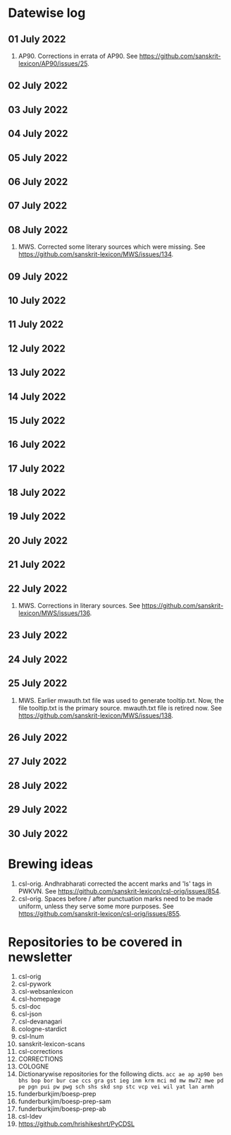 # Datewise log

## 01 July 2022

1. AP90. Corrections in errata of AP90. See https://github.com/sanskrit-lexicon/AP90/issues/25.

## 02 July 2022

## 03 July 2022

## 04 July 2022

## 05 July 2022

## 06 July 2022

## 07 July 2022

## 08 July 2022

1. MWS. Corrected some literary sources which were missing. See https://github.com/sanskrit-lexicon/MWS/issues/134.

## 09 July 2022

## 10 July 2022

## 11 July 2022

## 12 July 2022

## 13 July 2022

## 14 July 2022

## 15 July 2022

## 16 July 2022

## 17 July 2022

## 18 July 2022

## 19 July 2022

## 20 July 2022

## 21 July 2022

## 22 July 2022

1. MWS. Corrections in literary sources. See https://github.com/sanskrit-lexicon/MWS/issues/136.

## 23 July 2022

## 24 July 2022

## 25 July 2022

1. MWS. Earlier mwauth.txt file was used to generate tooltip.txt. Now, the file tooltip.txt is the primary source. mwauth.txt file is retired now. See https://github.com/sanskrit-lexicon/MWS/issues/138.

## 26 July 2022

## 27 July 2022

## 28 July 2022

## 29 July 2022

## 30 July 2022


# Brewing ideas

1. csl-orig. Andhrabharati corrected the accent marks and 'ls' tags in PWKVN. See https://github.com/sanskrit-lexicon/csl-orig/issues/854.
2. csl-orig. Spaces before / after punctuation marks need to be made uniform, unless they serve some more purposes. See https://github.com/sanskrit-lexicon/csl-orig/issues/855.

# Repositories to be covered in newsletter

1. csl-orig
2. csl-pywork
3. csl-websanlexicon
4. csl-homepage
5. csl-doc
6. csl-json
7. csl-devanagari
8. cologne-stardict
9. csl-lnum
10. sanskrit-lexicon-scans
11. csl-corrections
12. CORRECTIONS
13. COLOGNE
14. Dictionarywise repositories for the following dicts. 
`acc ae ap ap90 ben bhs bop bor bur cae ccs gra gst ieg inm krm mci md mw mw72 mwe pd pe pgn pui pw pwg sch shs skd snp stc vcp vei wil yat lan armh`
15. funderburkjim/boesp-prep
16. funderburkjim/boesp-prep-sam
17. funderburkjim/boesp-prep-ab
18. csl-ldev
19. https://github.com/hrishikeshrt/PyCDSL
